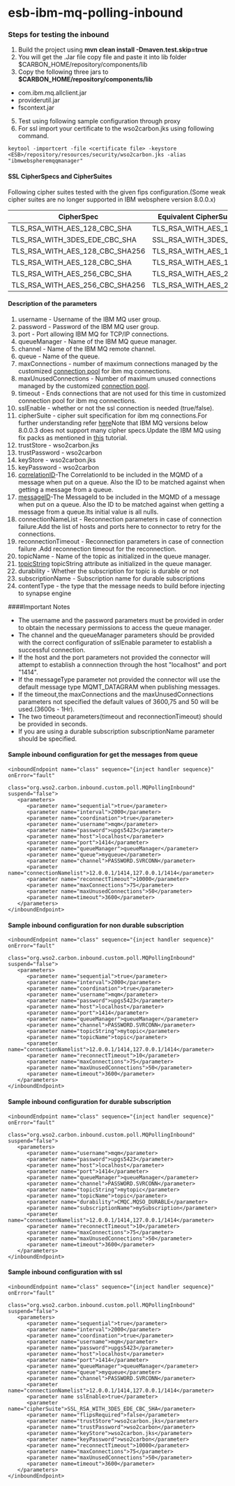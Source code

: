# esb-ibm-mq-polling-inbound

### Steps for testing the inbound

1. Build the project using <b>mvn clean install -Dmaven.test.skip=true</b><br>
2. You will get the .Jar file copy file and paste it into lib folder $CARBON_HOME/repository/components/lib
3. Copy the following three jars to <b>$CARBON_HOME/repository/components/lib</b>

* com.ibm.mq.allclient.jar
* providerutil.jar
* fscontext.jar

5. Test using following sample configuration through proxy
6. For ssl import your certificate to the wso2carbon.jks using following command.
```
keytool -importcert -file <certificate file> -keystore <ESB>/repository/resources/security/wso2carbon.jks -alias "ibmwebspheremqqmanager"
```
#### SSL CipherSpecs and CipherSuites

Following cipher suites tested with the given fips configuration.(Some weak cipher suites are no longer supported in IBM websphere version 8.0.0.x)

CipherSpec  | Equivalent CipherSuite (Oracle JRE)|FipsRequired
------------- | ------------- | ------------- 
TLS_RSA_WITH_AES_128_CBC_SHA  | TLS_RSA_WITH_AES_128_CBC_SHA | False
TLS_RSA_WITH_3DES_EDE_CBC_SHA  | SSL_RSA_WITH_3DES_EDE_CBC_SHA |False
TLS_RSA_WITH_AES_128_CBC_SHA256  | TLS_RSA_WITH_AES_128_CBC_SHA256 |False
TLS_RSA_WITH_AES_128_CBC_SHA  | TLS_RSA_WITH_AES_128_CBC_SHA |False
TLS_RSA_WITH_AES_256_CBC_SHA   | TLS_RSA_WITH_AES_256_CBC_SHA |False
TLS_RSA_WITH_AES_256_CBC_SHA256  | TLS_RSA_WITH_AES_256_CBC_SHA256 |False

#### Description of the parameters

1. username - Username of the IBM MQ user group.
2. password - Password of the IBM MQ user group.
3. port - Port allowing IBM MQ for TCP/IP connections.
4. queueManager - Name of the IBM MQ queue manager.
5. channel - Name of the IBM MQ remote channel.
6. queue - Name of the queue.
7. maxConnections - number of maximum connections managed by the customized [connection pool](https://www.ibm.com/support/knowledgecenter/en/SSFKSJ_7.5.0/com.ibm.mq.dev.doc/q031110_.htm) for ibm mq connections.
8. maxUnusedConnections - Number of maximum unused connections managed by the customized [connection pool](https://www.ibm.com/support/knowledgecenter/en/SSFKSJ_7.5.0/com.ibm.mq.dev.doc/q031110_.htm).
9. timeout - Ends connections that are not used for this time in customized connection pool for ibm mq connections.
10. sslEnable - whether or not the ssl connection is needed (true/false).
11. cipherSuite - cipher suit specification for ibm mq connections.For further understanding refer [here](https://www.ibm.com/support/knowledgecenter/en/SSFKSJ_7.5.0/com.ibm.mq.dev.doc/q031290_.htm)Note that IBM MQ versions below 8.0.0.3 does not support many cipher specs.Update the IBM MQ using fix packs as mentioned in [this](http://www-01.ibm.com/support/docview.wss?uid=swg27006037) tutorial. 
12. trustStore - wso2carbon.jks
13. trustPassword - wso2carbon
14. keyStore - wso2carbon.jks
15. keyPassword - wso2carbon
16. [correlationID](https://www.ibm.com/support/knowledgecenter/en/SSFKSJ_7.5.0/com.ibm.mq.dev.doc/q033280_.htm#q033280___s1)-The CorrelationId to be included in the MQMD of a message when put on a queue. Also the ID to be matched against when getting a message from a queue.
17. [messageID](https://www.ibm.com/support/knowledgecenter/en/SSFKSJ_7.5.0/com.ibm.mq.dev.doc/q033280_.htm#q033280___s1)-The MessageId to be included in the MQMD of a message when put on a queue. Also the ID to be matched against when getting a message from a queue.Its initial value is all nulls.
18. connectionNameList - Reconnection parameters in case of connection failure.Add the list of hosts and ports here to connector to retry for the connections.
19. reconnectionTimeout - Reconnection parameters in case of connection failure .Add reconnection timeout for the reconnection.
20. topicName - Name of the topic as initialized in the queue manager.
21. [topicString](https://www.ibm.com/support/knowledgecenter/SSFKSJ_8.0.0/com.ibm.mq.pro.doc/q005000_.htm) topicString attribute as initialized in the queue manager.
22. durability - Whether the subscription for topic is durable or not
23. subscriptionName - Subscription name for durable subscriptions
24. contentType - the type that the message needs to build before injecting to synapse engine

####Important Notes

* The username and the password parameters must be provided in order to obtain the necessary permissions to access the queue manager.
* The channel and the queueManager parameters should be provided with the correct configuration of sslEnable parameter to establish a successful connection.
* If the host and the port parameters not provided the connector will attempt to establish a connnection through the host "localhost" and port "1414".
* If the messageType parameter not provided the connector will use the default message type MQMT_DATAGRAM when publishing messages.
* If the timeout,the maxConnections and the maxUnusedConnections parameters not specified the default values of 3600,75 and 50 will be used.(3600s - 1Hr).
* The two timeout parameters(timeout and reconnectionTimeout) should be provided in seconds.
* If you are using a durable subscription subscriptionName parameter should be specified.

#### Sample inbound configuration for get the messages from queue
```
<inboundEndpoint name="class" sequence="{inject handler sequence}" onError="fault"
                            class="org.wso2.carbon.inbound.custom.poll.MQPollingInbound" suspend="false">
   <parameters>
      <parameter name="sequential">true</parameter>
      <parameter name="interval">2000</parameter>
      <parameter name="coordination">true</parameter>
      <parameter name="username">mqm</parameter>
      <parameter name="password">upgs5423</parameter>
      <parameter name="host">localhost</parameter>
      <parameter name="port">1414</parameter>
      <parameter name="queueManager">queueManager</parameter>
      <parameter name="queue">myqueue</parameter>
      <parameter name="channel">PASSWORD.SVRCONN</parameter>
      <parameter name="connectionNamelist">12.0.0.1/1414,127.0.0.1/1414</parameter>
      <parameter name="reconnectTimeout">10000</parameter>
      <parameter name="maxConnections">75</parameter>
      <parameter name="maxUnusedConnections">50</parameter>
      <parameter name=timeout">3600</parameter>
   </parameters>
</inboundEndpoint>

```

#### Sample inbound configuration for non durable subscription
```
<inboundEndpoint name="class" sequence="{inject handler sequence}" onError="fault"
                            class="org.wso2.carbon.inbound.custom.poll.MQPollingInbound" suspend="false">
   <parameters>
      <parameter name="sequential">true</parameter>
      <parameter name="interval">2000</parameter>
      <parameter name="coordination">true</parameter>
      <parameter name="username">mqm</parameter>
      <parameter name="password">upgs5423</parameter>
      <parameter name="host">localhost</parameter>
      <parameter name="port">1414</parameter>
      <parameter name="queueManager">queueManager</parameter>
      <parameter name="channel">PASSWORD.SVRCONN</parameter>
      <parameter name="topicString">mytopic</parameter>
      <parameter name="topicName">topic</parameter>
      <parameter name="connectionNamelist">12.0.0.1/1414,127.0.0.1/1414</parameter>
      <parameter name="reconnectTimeout">10</parameter>
      <parameter name="maxConnections">75</parameter>
      <parameter name="maxUnusedConnections">50</parameter>
      <parameter name=timeout">3600</parameter>
   </parameters>
</inboundEndpoint>

```

#### Sample inbound configuration for durable subscription
```
<inboundEndpoint name="class" sequence="{inject handler sequence}" onError="fault"
                            class="org.wso2.carbon.inbound.custom.poll.MQPollingInbound" suspend="false">
   <parameters>
      <parameter name="username">mqm</parameter>
      <parameter name="password">upgs5423</parameter>
      <parameter name="host">localhost</parameter>
      <parameter name="port">1414</parameter>
      <parameter name="queueManager">queueManager</parameter>
      <parameter name="channel">PASSWORD.SVRCONN</parameter>
      <parameter name="topicString">mytopic</parameter>
      <parameter name="topicName">topic</parameter>
      <parameter name="durability">CMQC.MQSO_DURABLE</parameter>
      <parameter name="subscriptionName">mySubscription</parameter>
      <parameter name="connectionNamelist">12.0.0.1/1414,127.0.0.1/1414</parameter>
      <parameter name="reconnectTimeout">10</parameter>
      <parameter name="maxConnections">75</parameter>
      <parameter name="maxUnusedConnections">50</parameter>
      <parameter name=timeout">3600</parameter>
   </parameters>
</inboundEndpoint>

```

#### Sample inbound configuration with ssl
```
<inboundEndpoint name="class" sequence="{inject handler sequence}" onError="fault"
                            class="org.wso2.carbon.inbound.custom.poll.MQPollingInbound" suspend="false">
   <parameters>
      <parameter name="sequential">true</parameter>
      <parameter name="interval">2000</parameter>
      <parameter name="coordination">true</parameter>
      <parameter name="username">mqm</parameter>
      <parameter name="password">upgs5423</parameter>
      <parameter name="host">localhost</parameter>
      <parameter name="port">1414</parameter>
      <parameter name="queueManager">queueManager</parameter>
      <parameter name="queue">myqueue</parameter>
      <parameter name="channel">PASSWORD.SVRCONN</parameter>
      <parameter name="connectionNamelist">12.0.0.1/1414,127.0.0.1/1414</parameter>
      <parameter name sslEnable>true</parameter>
      <parameter name="cipherSuite">SSL_RSA_WITH_3DES_EDE_CBC_SHA</parameter>
      <parameter name="flipsRequired">false</parameter>
      <parameter name="trustStore">wso2carbon.jks</parameter>
      <parameter name="trustPassword">wso2carbon</parameter>
      <parameter name="keyStore">wso2carbon.jks</parameter>
      <parameter name="keyPassword">wso2carbon</parameter>
      <parameter name="reconnectTimeout">10000</parameter>
      <parameter name="maxConnections">75</parameter>
      <parameter name="maxUnusedConnections">50</parameter>
      <parameter name=timeout">3600</parameter>
   </parameters>
</inboundEndpoint>

```
